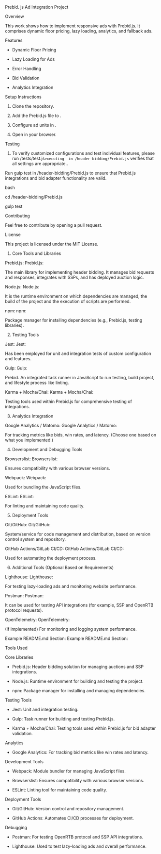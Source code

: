 Prebid. js Ad Integration Project

Overview

This work shows how to implement responsive ads with Prebid.js. It comprises dynamic floor pricing, lazy loading, analytics, and fallback ads.

Features

- Dynamic Floor Pricing

- Lazy Loading for Ads

- Error Handling

- Bid Validation

- Analytics Integration

Setup Instructions

1. Clone the repository.

2. Add the Prebid.js file to .

3. Configure ad units in .

4. Open  in your browser.

Testing

1. To verify customized configurations and test individual features, please run /tests/test.js`executing  in /header-bidding/Prebid.js` verifies that all settings are appropriate..

Run gulp test in /header-bidding/Prebid.js to ensure that Prebid.js integrations and bid adapter functionality are valid.

bash

cd /header-bidding/Prebid.js

gulp test

Contributing

Feel free to contribute by opening a pull request.

License

This project is licensed under the MIT License.

1. Core Tools and Libraries

Prebid.js: Prebid.js:

The main library for implementing header bidding. It manages bid requests and responses, integrates with SSPs, and has deployed auction logic.

Node.js: Node.js:

It is the runtime environment on which dependencies are managed, the build of the project and the execution of scripts are performed.

npm: npm:

Package manager for installing dependencies (e.g., Prebid.js, testing libraries).

2. Testing Tools

Jest: Jest:

Has been employed for unit and integration tests of custom configuration and features.

Gulp: Gulp:

Prebid. An integrated task runner in JavaScript to run testing, build project, and lifestyle process like linting.

Karma + Mocha/Chai: Karma + Mocha/Chai:

Testing tools used within Prebid.js for comprehensive testing of integrations.

3. Analytics Integration

Google Analytics / Matomo: Google Analytics / Matomo:

For tracking metrics like bids, win rates, and latency. (Choose one based on what you implemented.)

4. Development and Debugging Tools

Browserslist: Browserslist:

Ensures compatibility with various browser versions.

Webpack: Webpack:

Used for bundling the JavaScript files.

ESLint: ESLint:

For linting and maintaining code quality.

5. Deployment Tools

Git/GitHub: Git/GitHub:

System/service for code management and distribution, based on version control system and repository.

GitHub Actions/GitLab CI/CD: GitHub Actions/GitLab CI/CD:

Used for automating the deployment process.

6. Additional Tools (Optional Based on Requirements)

Lighthouse: Lighthouse:

For testing lazy-loading ads and monitoring website performance.

Postman: Postman:

It can be used for testing API integrations (for example, SSP and OpenRTB protocol requests).

OpenTelemetry: OpenTelemetry:

(If implemented) For monitoring and logging system performance.

Example README.md Section: Example README.md Section:

Tools Used

Core Libraries

- Prebid.js: Header bidding solution for managing auctions and SSP integrations.

- Node.js: Runtime environment for building and testing the project.

- npm: Package manager for installing and managing dependencies.

Testing Tools

- Jest: Unit and integration testing.

- Gulp: Task runner for building and testing Prebid.js.

- Karma + Mocha/Chai: Testing tools used within Prebid.js for bid adapter validation.

Analytics

- Google Analytics: For tracking bid metrics like win rates and latency.

Development Tools

- Webpack: Module bundler for managing JavaScript files.

- Browserslist: Ensures compatibility with various browser versions.

- ESLint: Linting tool for maintaining code quality.

Deployment Tools

- Git/GitHub: Version control and repository management.

- GitHub Actions: Automates CI/CD processes for deployment.

Debugging

- Postman: For testing OpenRTB protocol and SSP API integrations.

- Lighthouse: Used to test lazy-loading ads and overall performance.
